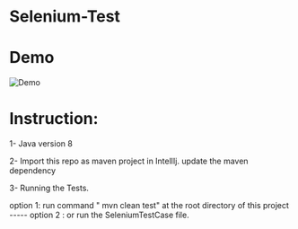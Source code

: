 # Selenium-Test


# Demo 

![Demo](https://user-images.githubusercontent.com/11889001/101020891-f6604880-3590-11eb-8cca-b4fc2967711e.gif)



# Instruction:

1- Java version 8

2- Import this repo as maven project in IntellIj.
   update the maven dependency

3- Running the Tests. 

option 1: run command " mvn clean test" at the root directory of this project -----
option 2 : or run the SeleniumTestCase file.

